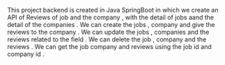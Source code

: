 This project backend is  created in Java SpringBoot in which we create an API of Reviews of job and the company , with the detail of jobs aand the detail of the companies . 
We can create the jobs , company and give the reviews to the company . We can update the jobs , companies and the reviews related to the field . We can delete the job , company and the reviews . We can get the job 
company and reviews using the job id and company id .
